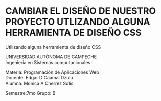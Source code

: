 # CAMBIAR EL DISEÑO DE NUESTRO PROYECTO UTLIZANDO ALGUNA HERRAMIENTA DE DISEÑO CSS
Utilizando alguna herramienta de diseño CSS


UNIVERSIDAD AUTÓNOMA DE CAMPECHE<br>
Ingeniería en Sistemas computacionales<br>

Materia: Programación de Aplicaciones Web<br>
Docente: Edgar D Caamal Dzulu<br>
Alumna: Monica A Cherrez Solis<br>

Semestre:7mo  Grupo: B

